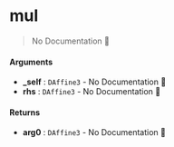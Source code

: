 # mul

> No Documentation 🚧

#### Arguments

- **\_self** : `DAffine3` \- No Documentation 🚧
- **rhs** : `DAffine3` \- No Documentation 🚧

#### Returns

- **arg0** : `DAffine3` \- No Documentation 🚧